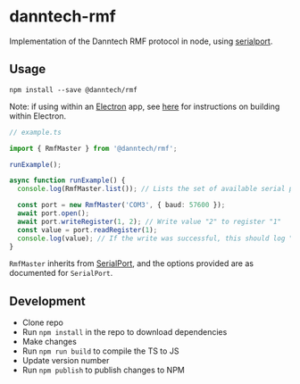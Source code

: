 # danntech-rmf

Implementation of the Danntech RMF protocol in node, using [serialport](https://www.npmjs.com/package/serialport).

## Usage

`npm install --save @danntech/rmf`

Note: if using within an [Electron](https://electronjs.org/) app, see [here](https://electronjs.org/docs/tutorial/using-native-node-modules#installing-modules-and-rebuilding-for-electron) for instructions on building within Electron.

```ts
// example.ts

import { RmfMaster } from '@danntech/rmf';

runExample();

async function runExample() {
  console.log(RmfMaster.list()); // Lists the set of available serial ports on this computer

  const port = new RmfMaster('COM3', { baud: 57600 });
  await port.open();
  await port.writeRegister(1, 2); // Write value "2" to register "1"
  const value = port.readRegister(1);
  console.log(value); // If the write was successful, this should log "2"
}
```

`RmfMaster` inherits from [SerialPort](https://www.npmjs.com/package/serialport), and the options provided are as documented for `SerialPort`.

## Development

 - Clone repo
 - Run `npm install` in the repo to download dependencies
 - Make changes
 - Run `npm run build` to compile the TS to JS
 - Update version number
 - Run `npm publish` to publish changes to NPM

